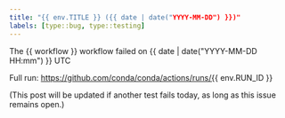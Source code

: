 ```yaml
---
title: "{{ env.TITLE }} ({{ date | date("YYYY-MM-DD") }})"
labels: [type::bug, type::testing]
---
```


The {{ workflow }} workflow failed on {{ date | date("YYYY-MM-DD HH:mm") }} UTC

Full run: https://github.com/conda/conda/actions/runs/{{ env.RUN_ID }}

(This post will be updated if another test fails today, as long as this issue remains open.)
